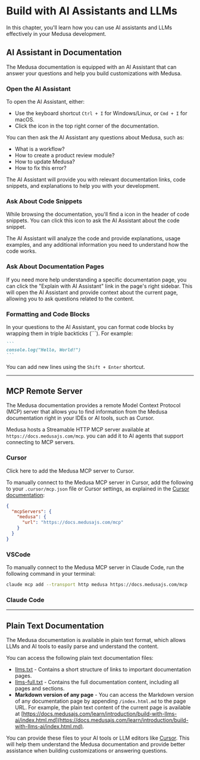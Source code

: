 # Build with AI Assistants and LLMs

In this chapter, you'll learn how you can use AI assistants and LLMs effectively in your Medusa development.

## AI Assistant in Documentation

The Medusa documentation is equipped with an AI Assistant that can answer your questions and help you build customizations with Medusa.

### Open the AI Assistant

To open the AI Assistant, either:

- Use the keyboard shortcut `Ctrl + I` for Windows/Linux, or `Cmd + I` for macOS.
- Click the <InlineIcon Icon={AiAssistent} alt="AI Assistant" /> icon in the top right corner of the documentation.

You can then ask the AI Assistant any questions about Medusa, such as:

- What is a workflow?
- How to create a product review module?
- How to update Medusa?
- How to fix this error?

The AI Assistant will provide you with relevant documentation links, code snippets, and explanations to help you with your development.

### Ask About Code Snippets

While browsing the documentation, you'll find a <InlineIcon Icon={AiAssistentLuminosity} alt="AI Assistant" /> icon in the header of code snippets. You can click this icon to ask the AI Assistant about the code snippet.

The AI Assistant will analyze the code and provide explanations, usage examples, and any additional information you need to understand how the code works.

### Ask About Documentation Pages

If you need more help understanding a specific documentation page, you can click the "Explain with AI Assistant" link in the page's right sidebar. This will open the AI Assistant and provide context about the current page, allowing you to ask questions related to the content.

### Formatting and Code Blocks

In your questions to the AI Assistant, you can format code blocks by wrapping them in triple backticks (\`\`\`). For example:

````markdown
```
console.log("Hello, World!")
```
````

You can add new lines using the `Shift + Enter` shortcut.

***

## MCP Remote Server

The Medusa documentation provides a remote Model Context Protocol (MCP) server that allows you to find information from the Medusa documentation right in your IDEs or AI tools, such as Cursor.

Medusa hosts a Streamable HTTP MCP server available at `https://docs.medusajs.com/mcp`. you can add it to AI agents that support connecting to MCP servers.

### Cursor

<Link href="https://cursor.com/install-mcp?name=medusa&config=eyJ1cmwiOiJodHRwczovL2RvY3MubWVkdXNhanMuY29tL21jcCJ9" target="_blank" rel="noopener noreferrer" variant="content">Click here</Link> to add the Medusa MCP server to Cursor.

To manually connect to the Medusa MCP server in Cursor, add the following to your `.cursor/mcp.json` file or Cursor settings, as explained in the [Cursor documentation](https://docs.cursor.com/context/model-context-protocol):

```json
{
  "mcpServers": {
    "medusa": {
      "url": "https://docs.medusajs.com/mcp"
    }
  }
}
```

### VSCode

To manually connect to the Medusa MCP server in Claude Code, run the following command in your terminal:

```sh
claude mcp add --transport http medusa https://docs.medusajs.com/mcp
```

### Claude Code

***

## Plain Text Documentation

The Medusa documentation is available in plain text format, which allows LLMs and AI tools to easily parse and understand the content.

You can access the following plain text documentation files:

- [llms.txt](https://docs.medusajs.com/llms.txt) - Contains a short structure of links to important documentation pages.
- [llms-full.txt](https://docs.medusajs.com/llms-full.txt) - Contains the full documentation content, including all pages and sections.
- **Markdown version of any page** - You can access the Markdown version of any documentation page by appending `/index.html.md` to the page URL. For example, the plain text content of the current page is available at [https://docs.medusajs.com/learn/introduction/build-with-llms-ai/index.html.md](https://docs.medusajs.com/learn/introduction/build-with-llms-ai/index.html.md).

You can provide these files to your AI tools or LLM editors like [Cursor](https://docs.cursor.com/context/@-symbols/@-docs). This will help them understand the Medusa documentation and provide better assistance when building customizations or answering questions.
